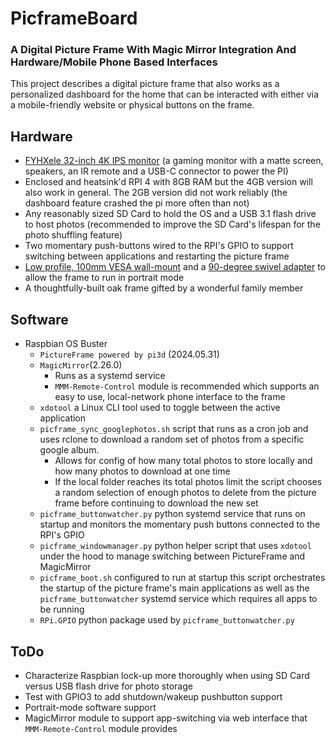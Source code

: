 # PicframeBoard
### A Digital Picture Frame With Magic Mirror Integration And Hardware/Mobile Phone Based Interfaces

This project describes a digital picture frame that also works as a personalized dashboard for the home that can be interacted with either via a mobile-friendly website or physical buttons on the frame.

## Hardware
- [FYHXele 32-inch 4K IPS monitor](https://www.amazon.com/gp/product/B09MKL72VM/ref=ppx_yo_dt_b_search_asin_title?ie=UTF8&th=1) (a gaming monitor with a matte screen, speakers, an IR remote and a USB-C connector to power the PI)
- Enclosed and heatsink'd RPI 4 with 8GB RAM but the 4GB version will also work in general. The 2GB version did not work reliably (the dashboard feature crashed the pi more often than not)
- Any reasonably sized SD Card to hold the OS and a USB 3.1 flash drive to host photos (recommended to improve the SD Card's lifespan for the photo shuffling feature)
- Two momentary push-buttons wired to the RPI's GPIO to support switching between applications and restarting the picture frame
- [Low profile, 100mm VESA wall-mount](https://www.amazon.com/gp/product/B09Q289TK5/ref=ppx_yo_dt_b_search_asin_title?ie=UTF8&psc=1) and a [90-degree swivel adapter](https://www.amazon.com/gp/product/B00T78GJ1K/ref=ppx_yo_dt_b_asin_title_o00_s00?ie=UTF8&th=1) to allow the frame to run in portrait mode
- A thoughtfully-built oak frame gifted by a wonderful family member

## Software
- Raspbian OS Buster
  - `PictureFrame powered by pi3d` (2024.05.31)
  - `MagicMirror`(2.26.0) 
    - Runs as a systemd service
    - `MMM-Remote-Control` module is recommended which supports an easy to use, local-network phone interface to the frame
  - `xdotool` a Linux CLI tool used to toggle between the active application
  - `picframe_sync_googlephotos.sh` script that runs as a cron job and uses rclone to download a random set of photos from a specific google album. 
    - Allows for config of how many total photos to store locally and how many photos to download at one time
    - If the local folder reaches its total photos limit the script chooses a random selection of enough photos to delete from the picture frame before continuing to download the new set
  - `picframe_buttonwatcher.py` python systemd service that runs on startup and monitors the momentary push buttons connected to the RPI's GPIO
  - `picframe_windowmanager.py` python helper script that uses `xdotool` under the hood to manage switching between PictureFrame and MagicMirror
  - `picframe_boot.sh` configured to run at startup this script orchestrates the startup of the picture frame's main applications as well as the `picframe_buttonwatcher` systemd service which requires all apps to be running
  - `RPi.GPIO` python package used by `picframe_buttonwatcher.py`

## ToDo
- Characterize Raspbian lock-up more thoroughly when using SD Card versus USB flash drive for photo storage
- Test with GPIO3 to add shutdown/wakeup pushbutton support
- Portrait-mode software support
- MagicMirror module to support app-switching via web interface that `MMM-Remote-Control` module provides